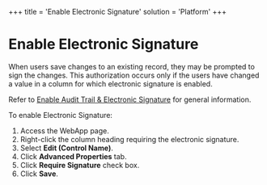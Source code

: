 +++
title = 'Enable Electronic Signature'
solution = 'Platform'
+++

# Enable Electronic Signature

When users save changes to an existing record, they may be prompted to
sign the changes. This authorization occurs only if the users have
changed a value in a column for which electronic signature is enabled.

Refer to [Enable Audit Trail & Electronic
Signature](Enable_Audit_Trail_Electronic_Signature) for general
information.

To enable Electronic Signature:

1.  Access the WebApp page.
2.  Right-click the column heading requiring the electronic signature.
3.  Select **Edit (Control Name)**.
4.  Click **Advanced Properties** tab.
5.  Click **Require Signature** check box.
6.  Click **Save**.
